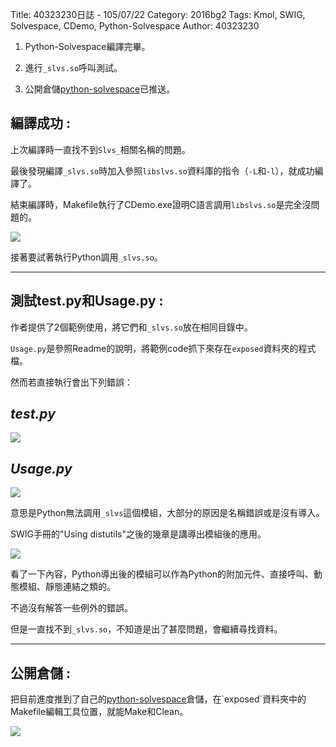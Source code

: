 Title: 40323230日誌 - 105/07/22
Category: 2016bg2
Tags: Kmol, SWIG, Solvespace, CDemo, Python-Solvespace
Author: 40323230


1. Python-Solvespace編譯完畢。

2. 進行`_slvs.so`呼叫測試。

3. 公開倉儲[python-solvespace](https://github.com/40323230/python-solvespace"github.com")已推送。

<!-- PELICAN_END_SUMMARY -->

<h2>編譯成功 :</h2>

上次編譯時一直找不到`Slvs_`相關名稱的問題。

最後發現編譯`_slvs.so`時加入參照`libslvs.so`資料庫的指令（`-L`和`-l`），就成功編譯了。

結束編譯時，Makefile執行了CDemo.exe證明C語言調用`libslvs.so`是完全沒問題的。

<img src="http://i.imgur.com/M7G0AH3.jpg" >

接著要試著執行Python調用`_slvs.so`。

<hr>

<h2>測試test.py和Usage.py :</h2>

作者提供了2個範例使用，將它們和`_slvs.so`放在相同目錄中。

`Usage.py`是參照Readme的說明，將範例code抓下來存在`exposed`資料夾的程式檔。

然而若直接執行會出下列錯誤：

*test.py*
--------------

<img src="http://i.imgur.com/Dp86EeP.jpg" >

*Usage.py*
--------------

<img src="http://i.imgur.com/goKX3du.jpg" >

意思是Python無法調用`_slvs`這個模組，大部分的原因是名稱錯誤或是沒有導入。

SWIG手冊的"Using distutils"之後的幾章是講導出模組後的應用。

<img src="http://i.imgur.com/xm3XyRs.jpg" >

看了一下內容，Python導出後的模組可以作為Python的附加元件、直接呼叫、動態模組、靜態連結之類的。

不過沒有解答一些例外的錯誤。

但是一直找不到`_slvs.so`，不知道是出了甚麼問題，會繼續尋找資料。

<hr>

<h2>公開倉儲 :</h2>

把目前進度推到了自己的[python-solvespace](https://github.com/40323230/python-solvespace"github.com")倉儲，在`exposed`資料夾中的Makefile編輯工具位置，就能Make和Clean。

<img src="http://i.imgur.com/u5OAbuX.jpg" >